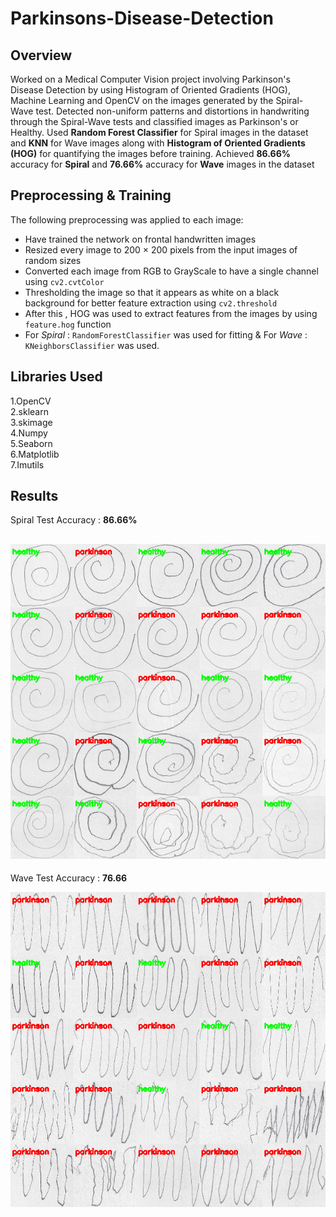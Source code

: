 # Parkinsons-Disease-Detection

## Overview

Worked on a Medical Computer Vision project involving Parkinson's Disease Detection by using Histogram of Oriented Gradients (HOG), Machine Learning and OpenCV on the images generated by the Spiral-Wave test.
Detected non-uniform patterns and distortions in handwriting through the Spiral-Wave tests and classified images as Parkinson's or Healthy.
Used **Random Forest Classifier** for Spiral images in the dataset and **KNN** for Wave images along with **Histogram of Oriented Gradients (HOG)** for quantifying the images before training. Achieved **86.66%** accuracy for **Spiral** and **76.66%** accuracy for **Wave** images in the dataset  

## Preprocessing & Training
The following preprocessing was applied to each image:

- Have trained the network on frontal handwritten images
- Resized every image to 200 × 200 pixels from the input images of random sizes
- Converted each image from RGB to GrayScale to have a single channel using `cv2.cvtColor`
- Thresholding the image so that it appears as white on a black background for better feature extraction using `cv2.threshold`
- After this , HOG was used to extract features from the images by using `feature.hog` function
- For *Spiral* : `RandomForestClassifier` was used for fitting & For *Wave* : `KNeighborsClassifier` was used.

## Libraries Used
1.OpenCV</br>
2.sklearn</br>
3.skimage</br>
4.Numpy</br>
5.Seaborn</br>
6.Matplotlib</br>
7.Imutils</br>

## Results

Spiral Test Accuracy : **86.66%**

![](output_images/spiral_output_montage.png)
---

Wave Test Accuracy : **76.66**

![](output_images/wave_output_montage2.png)

